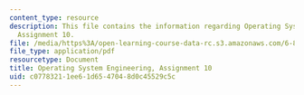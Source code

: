 ```yaml
---
content_type: resource
description: This file contains the information regarding Operating System Engineering,
  Assignment 10.
file: /media/https%3A/open-learning-course-data-rc.s3.amazonaws.com/6-828-operating-system-engineering-fall-2012/c07783211ee61d6547048d0c45529c5c_MIT6_828F12_assignment10.pdf
file_type: application/pdf
resourcetype: Document
title: Operating System Engineering, Assignment 10
uid: c0778321-1ee6-1d65-4704-8d0c45529c5c
---
```

